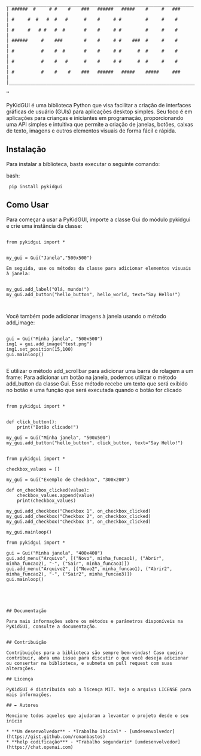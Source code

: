 ```
______________________________________________________________________
| ######  #     # #    #    ###   ######   #####    #     #   ###       | 
| #     #  #   #  #   #      #    #     # #         #     #    #        |
| #     #   # #   #  #       #    #     # #         #     #    #        |
| ######     #    ###        #    #     # #    ###  #     #    #        |
| #          #    #  #       #    #     # #      #  #     #    #        |
| #          #    #   #      #    #     # #      #  #     #    #        |
| #          #    #    #    ###   ######   #####    #####     ###       |
|_______________________________________________________________________|

```
''

PyKidGUI é uma biblioteca Python que visa facilitar a criação de interfaces gráficas de usuário (GUIs) para aplicações desktop simples. Seu foco é em aplicações para crianças e iniciantes em programação, proporcionando uma API simples e intuitiva que permite a criação de janelas, botões, caixas de texto, imagens e outros elementos visuais de forma fácil e rápida.

## Instalação

Para instalar a biblioteca, basta executar o seguinte comando:

bash:

<pre><code> pip install pykidgui</code></pre>


## Como Usar

Para começar a usar a PyKidGUI, importe a classe Gui do módulo pykidgui e crie uma instância da classe:


<pre><code>
from pykidgui import *


my_gui = Gui("Janela","500x500")

Em seguida, use os métodos da classe para adicionar elementos visuais à janela:
</code></pre>

<pre><code>
my_gui.add_label("Olá, mundo!")
my_gui.add_button("hello_button", hello_world, text="Say Hello!")


</code></pre>
Você também pode adicionar imagens à janela usando o método add_image:


<pre><code>
gui = Gui("Minha janela", "500x500")
img1 = gui.add_image("test.png")
img1.set_position(15,100)
gui.mainloop()

</code></pre>

E utilizar o método add_scrollbar para adicionar uma barra de rolagem a um frame:
Para adicionar um botão na janela, podemos utilizar o método add_button da classe Gui. Esse método recebe um texto que será exibido no botão e uma função que será executada quando o botão for clicado

<pre><code>
from pykidgui import *


def click_button():
    print("Botão clicado!")

my_gui = Gui("Minha janela", "500x500")
my_gui.add_button("hello_button", click_button, text="Say Hello!")
</code></pre>

<pre><code>
from pykidgui import *

checkbox_values = []

my_gui = Gui("Exemplo de Checkbox", "300x200")

def on_checkbox_clicked(value):
    checkbox_values.append(value)
    print(checkbox_values)

my_gui.add_checkbox("Checkbox 1", on_checkbox_clicked)
my_gui.add_checkbox("Checkbox 2", on_checkbox_clicked)
my_gui.add_checkbox("Checkbox 3", on_checkbox_clicked)

my_gui.mainloop()

from pykidgui import *

gui = Gui("Minha janela", "400x400")
gui.add_menu("Arquivo", [("Novo", minha_funcao1), ("Abrir", minha_funcao2), "-", ("Sair", minha_funcao3)])
gui.add_menu("Arquivo2", [("Novo2", minha_funcao1), ("Abrir2", minha_funcao2), "-", ("Sair2", minha_funcao3)])
gui.mainloop()



</code></pre>
```

## Documentação

Para mais informações sobre os métodos e parâmetros disponíveis na PyKidGUI, consulte a documentação.


## Contribuição

Contribuições para a biblioteca são sempre bem-vindas! Caso queira contribuir, abra uma issue para discutir o que você deseja adicionar ou consertar na biblioteca, e submeta um pull request com suas alterações.

## Licença

PyKidGUI é distribuída sob a licença MIT. Veja o arquivo LICENSE para mais informações.

## ✒️ Autores

Mencione todos aqueles que ajudaram a levantar o projeto desde o seu início

* **Um desenvolvedor** - *Trabalho Inicial* - [umdesenvolvedor](https://gist.github.com/ronanbastos)
* **help codificação*** - *Trabalho segundario* [umdesenvolvedor](https://chat.openai.com)
